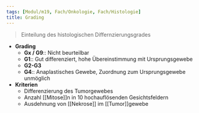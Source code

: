 ```yaml
---
tags: [Modul/m19, Fach/Onkologie, Fach/Histologie]
title: Grading
---
```

> Einteilung des histologischen Differnzierungsgrades
- **Grading**
	- **Gx / G9**:: Nicht beurteilbar
	- **G1**:: Gut differenziert, hohe Übereinstimmung mit Ursprungsgewebe
	- **G2-G3**
	- **G4**:: Anaplastisches Gewebe, Zuordnung zum Ursprungsgewebe unmöglich
- **Kriterien**
	- Differenzierung des Tumorgewebes
	- Anzahl [[Mitose]]n in 10 hochauflösenden Gesichtsfeldern
	- Ausdehnung von [[Nekrose]] im [[Tumor]]gewebe